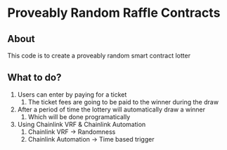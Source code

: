 # Proveably Random Raffle Contracts

## About

This code is to create a proveably random smart contract lotter

## What to do?

1. Users can enter by paying for a ticket
   1. The ticket fees are going to be paid to the winner during the draw
2. After a period of time the lottery will automatically draw a winner
   1. Which will be done programatically
3. Using Chainlink VRF & Chainlink Automation
   1. Chainlink VRF -> Randomness
   2. Chainlink Automation -> Time based trigger